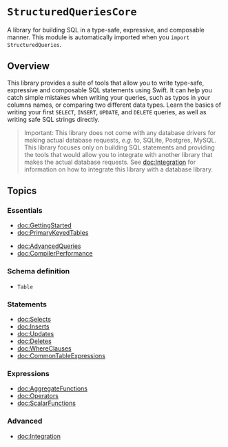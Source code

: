 # ``StructuredQueriesCore``

A library for building SQL in a type-safe, expressive, and composable manner. This module is
automatically imported when you `import StructuredQueries`.

## Overview

This library provides a suite of tools that allow you to write type-safe, expressive and composable
SQL statements using Swift. It can help you catch simple mistakes when writing your queries, such as
typos in your columns names, or comparing two different data types. Learn the basics of writing your
first `SELECT`, `INSERT`, `UPDATE`, and `DELETE` queries, as well as writing safe SQL strings
directly.

> Important: This library does not come with any database drivers for making actual database
> requests, _e.g._ to, SQLite, Postgres, MySQL. This library focuses only on building SQL statements
> and providing the tools that would allow you to integrate with another library that makes the
> actual database requests. See <doc:Integration> for information on how to integrate this library
> with a database library.

## Topics

### Essentials

- <doc:GettingStarted>
- <doc:PrimaryKeyedTables>
<!-- rename: query cookbook -->
- <doc:AdvancedQueries>
- <doc:CompilerPerformance>

### Schema definition

- ``Table``

### Statements

- <doc:Selects>
- <doc:Inserts>
- <doc:Updates>
- <doc:Deletes>
- <doc:WhereClauses>
- <doc:CommonTableExpressions>

### Expressions

- <doc:AggregateFunctions>
- <doc:Operators>
- <doc:ScalarFunctions>

### Advanced 

- <doc:Integration>
